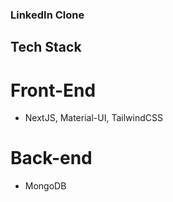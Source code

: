 ### LinkedIn Clone

## Tech Stack

# Front-End

- NextJS, Material-UI, TailwindCSS

# Back-end

- MongoDB